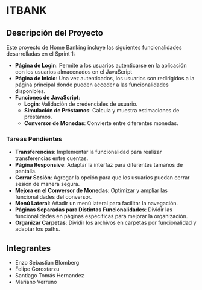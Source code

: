 # ITBANK

## Descripción del Proyecto

Este proyecto de Home Banking incluye las siguientes funcionalidades desarrolladas en el Sprint 1:

- **Página de Login**: Permite a los usuarios autenticarse en la aplicación con los usuarios almacenados en el JavaScript
- **Página de Inicio**: Una vez autenticados, los usuarios son redirigidos a la página principal donde pueden acceder a las funcionalidades disponibles.
- **Funciones de JavaScript**:
  - **Login**: Validación de credenciales de usuario.
  - **Simulación de Préstamos**: Calcula y muestra estimaciones de préstamos.
  - **Conversor de Monedas**: Convierte entre diferentes monedas.

### Tareas Pendientes

- **Transferencias**: Implementar la funcionalidad para realizar transferencias entre cuentas.
- **Página Responsive**: Adaptar la interfaz para diferentes tamaños de pantalla.
- **Cerrar Sesión**: Agregar la opción para que los usuarios puedan cerrar sesión de manera segura.
- **Mejora en el Conversor de Monedas**: Optimizar y ampliar las funcionalidades del conversor.
- **Menú Lateral**: Añadir un menú lateral para facilitar la navegación.
- **Páginas Separadas para Distintas Funcionalidades**: Dividir las funcionalidades en páginas específicas para mejorar la organización.
- **Organizar Carpetas**: Dividir los archivos en carpetas por funcionalidad y adaptar los paths.


## Integrantes 

- Enzo Sebastian Blomberg
- Felipe Gorostarzu
- Santiago Tomás Hernandez
- Mariano Verruno







